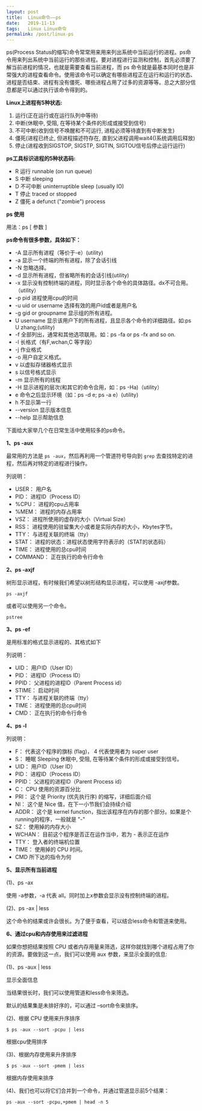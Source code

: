 ```yaml
---
layout: post
title:  Linux命令——ps
date:   2019-11-13
tags:   Linux Linux命令
permalink: /post/linux-ps
---
```


ps(Process Status的缩写)命令常常用来用来列出系统中当前运行的进程。ps命令用来列出系统中当前运行的那些进程。要对进程进行监测和控制，首先必须要了解当前进程的情况，也就是需要查看当前进程，而 ps 命令就是最基本同时也是非常强大的进程查看命令。使用该命令可以确定有哪些进程正在运行和运行的状态、进程是否结束、进程有没有僵死、哪些进程占用了过多的资源等等。总之大部分信息都是可以通过执行该命令得到的。

**Linux上进程有5种状态:**

1. 运行(正在运行或在运行队列中等待)
2. 中断(休眠中, 受阻, 在等待某个条件的形成或接受到信号)
3. 不可中断(收到信号不唤醒和不可运行, 进程必须等待直到有中断发生)
4. 僵死(进程已终止, 但进程描述符存在, 直到父进程调用wait4()系统调用后释放)
5. 停止(进程收到SIGSTOP, SIGSTP, SIGTIN, SIGTOU信号后停止运行运行)

**ps工具标识进程的5种状态码:**

- R 运行 runnable (on run queue)
- S 中断 sleeping
- D 不可中断 uninterruptible sleep (usually IO)
- T 停止 traced or stopped
- Z 僵死 a defunct ("zombie") process

**ps 使用**

用法：ps [ 参数 ]

**ps命令有很多参数，具体如下：**

- -A 显示所有进程（等价于-e）(utility)
- -a 显示一个终端的所有进程，除了会话引线
- -N 忽略选择。
- -d 显示所有进程，但省略所有的会话引线(utility)
- -x 显示没有控制终端的进程，同时显示各个命令的具体路径。dx不可合用。（utility）
- -p pid 进程使用cpu的时间
- -u uid or username 选择有效的用户id或者是用户名
- -g gid or groupname 显示组的所有进程。
- U username 显示该用户下的所有进程，且显示各个命令的详细路径。如:ps U zhang;(utility)
- -f 全部列出，通常和其他选项联用。如：ps -fa or ps -fx and so on.
- -l 长格式（有F,wchan,C 等字段）
- -j 作业格式
- -o 用户自定义格式。
- v 以虚拟存储器格式显示
- s 以信号格式显示
- -m 显示所有的线程
- -H 显示进程的层次(和其它的命令合用，如：ps -Ha)（utility）
- e 命令之后显示环境（如：ps -d e; ps -a e）(utility)
- h 不显示第一行
- --version 显示版本信息
- --help 显示帮助信息

下面给大家举几个在日常生活中使用较多的ps命令。

**1、ps -aux**

最常用的方法是 `ps -aux`，然后再利用一个管道符号导向到 `grep` 去查找特定的进程，然后再对特定的进程进行操作。

列说明：

- USER： 用户名
- PID： 进程ID（Process ID）
- %CPU： 进程的cpu占用率
- %MEM： 进程的内存占用率
- VSZ： 进程所使用的虚存的大小（Virtual Size）
- RSS： 进程使用的驻留集大小或者是实际内存的大小，Kbytes字节。
- TTY： 与进程关联的终端（tty）
- STAT： 进程的状态：进程状态使用字符表示的（STAT的状态码）
- TIME： 进程使用的总cpu时间
- COMMAND： 正在执行的命令行命令

**2、ps -axjf**

树形显示进程，有时候我们希望以树形结构显示进程，可以使用 -axjf参数。

```
ps -axjf
```

或者可以使用另一个命令。

```
pstree
```

**3、ps -ef**

是用标准的格式显示进程的、其格式如下

列说明：

- UID： 用户ID（User ID）
- PID： 进程ID（Process ID）
- PPID： 父进程的进程ID（Parent Process id）
- STIME： 启动时间
- TTY： 与进程关联的终端（tty）
- TIME： 进程使用的总cpu时间
- CMD： 正在执行的命令行命令

**4、ps -l**

列说明：

- F： 代表这个程序的旗标 (flag)， 4 代表使用者为 super user
- S： 睡眠 Sleeping 休眠中, 受阻, 在等待某个条件的形成或接受到信号。
- UID： 用户ID（User ID）
- PID： 进程ID（Process ID）
- PPID： 父进程的进程ID（Parent Process id）
- C： CPU 使用的资源百分比
- PRI： 这个是 Priority (优先执行序) 的缩写，详细后面介绍
- NI： 这个是 Nice 值，在下一小节我们会持续介绍
- ADDR： 这个是 kernel function，指出该程序在内存的那个部分。如果是个 running的程序，一般就是 "-"
- SZ： 使用掉的内存大小
- WCHAN： 目前这个程序是否正在运作当中，若为 - 表示正在运作
- TTY： 登入者的终端机位置
- TIME： 使用掉的 CPU 时间。
- CMD 所下达的指令为何

**5、显示所有当前进程**

(1)、ps -ax

使用 -a参数，-a 代表 all。同时加上x参数会显示没有控制终端的进程。

(2)、ps -ax | less

这个命令的结果或许会很长。为了便于查看，可以结合less命令和管道来使用。

**6、通过cpu和内存使用来过滤进程**

如果你想把结果按照 CPU 或者内存用量来筛选，这样你就找到哪个进程占用了你的资源。要做到这一点，我们可以使用 aux 参数，来显示全面的信息:

(1)、ps -aux | less

显示全面信息

当结果很长时，我们可以使用管道和less命令来筛选。

默认的结果集是未排好序的，可以通过 –sort命令来排序。

(2)、根据 CPU 使用来升序排序

```
$ ps -aux --sort -pcpu | less
```

根据cpu使用排序

(3)、根据内存使用来升序排序

```
$ ps -aux --sort -pmem | less
```

根据内存使用来排序

(4)、我们也可以将它们合并到一个命令，并通过管道显示前5个结果：

```
ps -aux --sort -pcpu,+pmem | head -n 5
```

